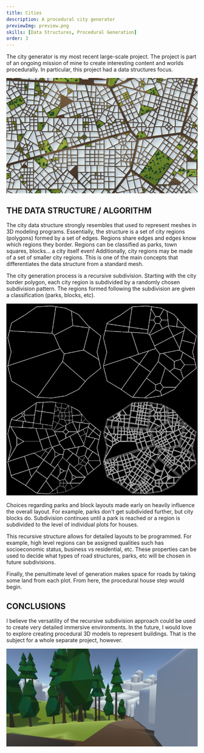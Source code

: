 ```yaml
---
title: Cities
description: A procedural city generator
previewImg: preview.png
skills: [Data Structures, Procedural Generation]
order: 3
---
```

The city generator is my most recent large-scale project. The project is part of an ongoing mission of mine to create interesting content and worlds procedurally. In particular, this project had a data structures focus.

![Full City](fullCity.jpg "A top down view of a city with placeholder buildings.")

THE DATA STRUCTURE / ALGORITHM
--------

The city data structure strongly resembles that used to represent meshes in 3D modeling programs. Essentially, the structure is a set of city regions (polygons) formed by a set of edges. Regions share edges and edges know which regions they border. Regions can be classified as parks, town squares, blocks... a city itself even! Additionally, city regions may be made of a set of smaller city regions. This is one of the main concepts that differentiates the data structure from a standard mesh.

The city generation process is a recursive subdivision. Starting with the city border polygon, each city region is subdivided by a randomly chosen subdivision pattern. The regions formed following the subdivision are given a classification (parks, blocks, etc). 

![Multiple Subdivision levels](subdivision.jpg)

Choices regarding parks and block layouts made early on heavily influence the overall layout. For example, parks don't get subdivided further, but city blocks do. Subdivision continues until a park is reached or a region is subdivided to the level of individual plots for houses. 



This recursive structure allows for detailed layouts to be programmed. For example, high level regions can be assigned qualities such has socioeconomic status, business vs residential, etc. These properties can be used to decide what types of road structures, parks, etc will be chosen in future subdivisions.   

Finally, the penultimate level of generation makes space for roads by taking some land from each plot. From here, the procedural house step would begin. 

CONCLUSIONS
--------

I believe the versatility of the recursive subdivision approach could be used to create very detailed immersive environments. In the future, I would love to explore creating procedural 3D models to represent buildings. That is the subject for a whole separate project, however.

![Road View](roadview.jpg "A view from a road near a park")

